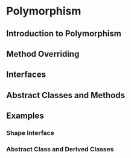 # Polymorphism

## Introduction to Polymorphism

## Method Overriding

## Interfaces

## Abstract Classes and Methods

## Examples

### Shape Interface

### Abstract Class and Derived Classes
